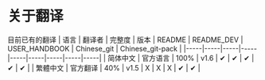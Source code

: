 # 关于翻译

目前已有的翻译
| 语言 | 翻译者 | 完整度 | 版本 | README | README_DEV | USER_HANDBOOK | Chinese_git | Chinese_git-pack |
|-----|-----|-----|-----|-----|-----|-----|-----|-----|
| 简体中文 | 官方语言 | 100% | v1.6 | ✔ | ✔ | ✔ | ✔ | ✔ |
| 繁體中文 | 官方翻译 | 40% | v1.5 | X | X | X | ✔ | ✔ |